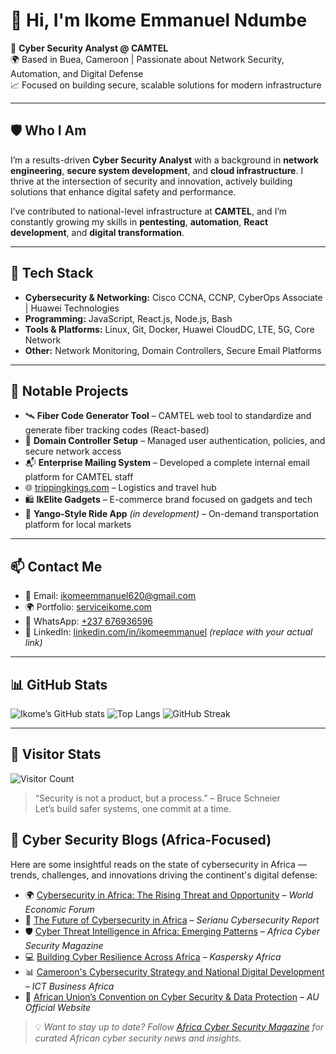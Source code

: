 # 👋 Hi, I'm Ikome Emmanuel Ndumbe

🔐 **Cyber Security Analyst @ CAMTEL**  
🌍 Based in Buea, Cameroon | Passionate about Network Security, Automation, and Digital Defense  
📈 Focused on building secure, scalable solutions for modern infrastructure

---

## 🛡️ Who I Am
I’m a results-driven **Cyber Security Analyst** with a background in **network engineering**, **secure system development**, and **cloud infrastructure**. I thrive at the intersection of security and innovation, actively building solutions that enhance digital safety and performance.

I’ve contributed to national-level infrastructure at **CAMTEL**, and I’m constantly growing my skills in **pentesting**, **automation**, **React development**, and **digital transformation**.

---

## 🔧 Tech Stack
- **Cybersecurity & Networking:** Cisco CCNA, CCNP, CyberOps Associate | Huawei Technologies
- **Programming:** JavaScript, React.js, Node.js, Bash
- **Tools & Platforms:** Linux, Git, Docker, Huawei CloudDC, LTE, 5G, Core Network
- **Other:** Network Monitoring, Domain Controllers, Secure Email Platforms

---

## 🚀 Notable Projects
- 🛰️ **Fiber Code Generator Tool** – CAMTEL web tool to standardize and generate fiber tracking codes (React-based)
- 🧠 **Domain Controller Setup** – Managed user authentication, policies, and secure network access
- 📬 **Enterprise Mailing System** – Developed a complete internal email platform for CAMTEL staff
- 🌐 [trippingkings.com](https://trippingkings.com) – Logistics and travel hub
- 🛍️ **IkElite Gadgets** – E-commerce brand focused on gadgets and tech
- 🚗 **Yango-Style Ride App** *(in development)* – On-demand transportation platform for local markets

---

## 📫 Contact Me
- 📧 Email: [ikomeemmanuel620@gmail.com](mailto:ikomeemmanuel620@gmail.com)  
- 🌍 Portfolio: [serviceikome.com](https://serviceikome.com)  
- 💬 WhatsApp: [+237 676936596](https://wa.me/237676936596)  
- 🔗 LinkedIn: [linkedin.com/in/ikomeemmanuel](#) *(replace with your actual link)*

---

## 📊 GitHub Stats

![Ikome’s GitHub stats](https://github-readme-stats.vercel.app/api?username=ikomeemmaniel&show_icons=true&count_private=true&theme=github_dark)
![Top Langs](https://github-readme-stats.vercel.app/api/top-langs/?username=ikomeemmaniel&layout=compact&theme=github_dark)
![GitHub Streak](https://github-readme-streak-stats.herokuapp.com/?user=ikomeemmaniel&theme=github-dark)

---

## 👀 Visitor Stats

![Visitor Count](https://profile-counter.glitch.me/ikomeemmaniel/count.svg)

> “Security is not a product, but a process.” – Bruce Schneier  
Let’s build safer systems, one commit at a time.

## 🧠 Cyber Security Blogs (Africa-Focused)

Here are some insightful reads on the state of cybersecurity in Africa — trends, challenges, and innovations driving the continent's digital defense:

- 🌍 [Cybersecurity in Africa: The Rising Threat and Opportunity](https://www.weforum.org/agenda/2022/10/africa-cybersecurity-ict-challenges/) – *World Economic Forum*
- 🔐 [The Future of Cybersecurity in Africa](https://www.africacybersecurityreport.com/) – *Serianu Cybersecurity Report*
- 🛡️ [Cyber Threat Intelligence in Africa: Emerging Patterns](https://africacybersecuritymagazine.com/cyber-threat-intelligence-in-africa/) – *Africa Cyber Security Magazine*
- 💻 [Building Cyber Resilience Across Africa](https://www.kaspersky.com/blog/cybersecurity-africa-2023/46295/) – *Kaspersky Africa*
- 📊 [Cameroon's Cybersecurity Strategy and National Digital Development](https://ictbusiness.biz/article/cameroon-cybersecurity-digital-infrastructure) – *ICT Business Africa*
- 📖 [African Union’s Convention on Cyber Security & Data Protection](https://au.int/en/treaties/african-union-convention-cyber-security-and-personal-data-protection) – *AU Official Website*

> 💡 *Want to stay up to date? Follow [Africa Cyber Security Magazine](https://africacybersecuritymagazine.com/) for curated African cyber security news and insights.*

